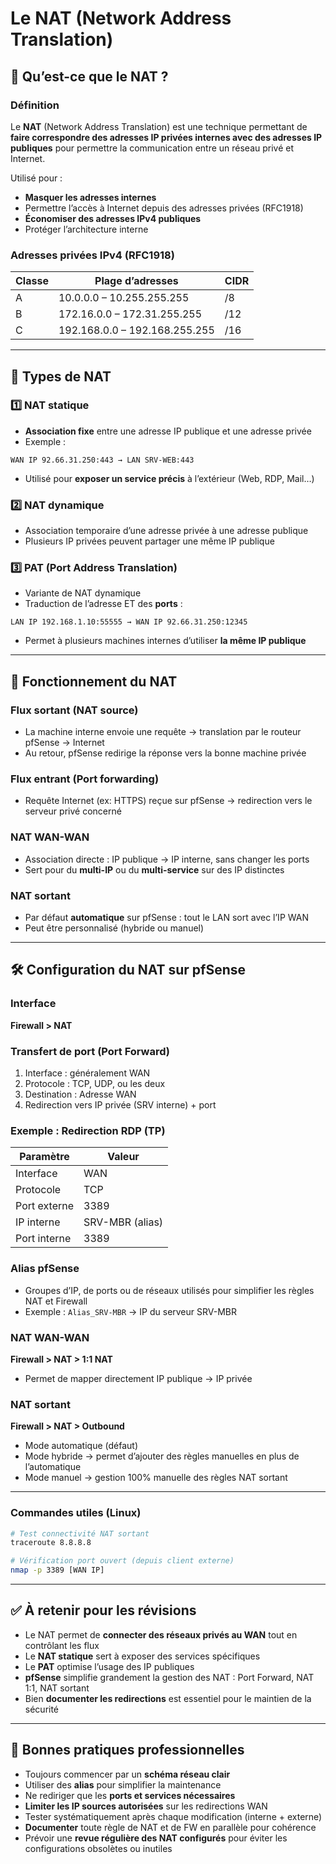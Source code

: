 # Le NAT (Network Address Translation)
## 🧩 Qu’est-ce que le NAT ?

### Définition

Le **NAT** (Network Address Translation) est une technique permettant de **faire correspondre des adresses IP privées internes avec des adresses IP publiques** pour permettre la communication entre un réseau privé et Internet.

Utilisé pour :

- **Masquer les adresses internes**
- Permettre l’accès à Internet depuis des adresses privées (RFC1918)
- **Économiser des adresses IPv4 publiques**
- Protéger l’architecture interne

### Adresses privées IPv4 (RFC1918)

|Classe|Plage d’adresses|CIDR|
|---|---|---|
|A|10.0.0.0 – 10.255.255.255|/8|
|B|172.16.0.0 – 172.31.255.255|/12|
|C|192.168.0.0 – 192.168.255.255|/16|

---

## 🔄 Types de NAT

### 1️⃣ NAT statique

- **Association fixe** entre une adresse IP publique et une adresse privée
- Exemple :

```text
WAN IP 92.66.31.250:443 → LAN SRV-WEB:443
```

- Utilisé pour **exposer un service précis** à l’extérieur (Web, RDP, Mail…)

### 2️⃣ NAT dynamique

- Association temporaire d’une adresse privée à une adresse publique
- Plusieurs IP privées peuvent partager une même IP publique

### 3️⃣ PAT (Port Address Translation)

- Variante de NAT dynamique
- Traduction de l’adresse ET des **ports** :

```text
LAN IP 192.168.1.10:55555 → WAN IP 92.66.31.250:12345
```

- Permet à plusieurs machines internes d’utiliser **la même IP publique**

---

## 🚦 Fonctionnement du NAT

### Flux sortant (NAT source)

- La machine interne envoie une requête → translation par le routeur pfSense → Internet
- Au retour, pfSense redirige la réponse vers la bonne machine privée

### Flux entrant (Port forwarding)

- Requête Internet (ex: HTTPS) reçue sur pfSense → redirection vers le serveur privé concerné

### NAT WAN-WAN

- Association directe : IP publique → IP interne, sans changer les ports
- Sert pour du **multi-IP** ou du **multi-service** sur des IP distinctes

### NAT sortant

- Par défaut **automatique** sur pfSense : tout le LAN sort avec l’IP WAN
- Peut être personnalisé (hybride ou manuel)

---

## 🛠️ Configuration du NAT sur pfSense

### Interface

**Firewall > NAT**

### Transfert de port (Port Forward)

1. Interface : généralement WAN
2. Protocole : TCP, UDP, ou les deux
3. Destination : Adresse WAN
4. Redirection vers IP privée (SRV interne) + port

### Exemple : Redirection RDP (TP)

|Paramètre|Valeur|
|---|---|
|Interface|WAN|
|Protocole|TCP|
|Port externe|3389|
|IP interne|SRV-MBR (alias)|
|Port interne|3389|

### Alias pfSense

- Groupes d’IP, de ports ou de réseaux utilisés pour simplifier les règles NAT et Firewall
- Exemple : `Alias_SRV-MBR` → IP du serveur SRV-MBR

### NAT WAN-WAN

**Firewall > NAT > 1:1 NAT**

- Permet de mapper directement IP publique → IP privée

### NAT sortant

**Firewall > NAT > Outbound**

- Mode automatique (défaut)
- Mode hybride → permet d’ajouter des règles manuelles en plus de l’automatique
- Mode manuel → gestion 100% manuelle des règles NAT sortant

---
### Commandes utiles (Linux)

```bash
# Test connectivité NAT sortant
traceroute 8.8.8.8

# Vérification port ouvert (depuis client externe)
nmap -p 3389 [WAN IP]
```

---

## ✅ À retenir pour les révisions

- Le NAT permet de **connecter des réseaux privés au WAN** tout en contrôlant les flux
- Le **NAT statique** sert à exposer des services spécifiques
- Le **PAT** optimise l’usage des IP publiques
- **pfSense** simplifie grandement la gestion des NAT : Port Forward, NAT 1:1, NAT sortant
- Bien **documenter les redirections** est essentiel pour le maintien de la sécurité

---

## 📌 Bonnes pratiques professionnelles

- Toujours commencer par un **schéma réseau clair**
- Utiliser des **alias** pour simplifier la maintenance
- Ne rediriger que les **ports et services nécessaires**
- **Limiter les IP sources autorisées** sur les redirections WAN
- Tester systématiquement après chaque modification (interne + externe)
- **Documenter** toute règle de NAT et de FW en parallèle pour cohérence
- Prévoir une **revue régulière des NAT configurés** pour éviter les configurations obsolètes ou inutiles